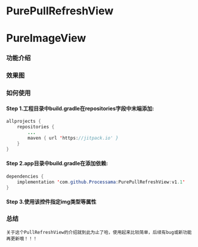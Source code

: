 # PurePullRefreshView
# PureImageView
### 功能介绍
### 效果图
### 如何使用
  #### Step 1.工程目录中build.gradle在repositories字段中末端添加:
```java
allprojects {
    repositories {
		...
		maven { url 'https://jitpack.io' }
	}
}
```
  #### Step 2.app目录中build.gradle在添加依赖:
```java
dependencies {
    implementation 'com.github.Processama:PurePullRefreshView:v1.1'
}
```
  #### Step 3.使用该控件指定img类型等属性
### 总结
    关于这个PullRefreshView的介绍就到此为止了哈，使用起来比较简单，后续有bug或新功能再更新哦！！！

